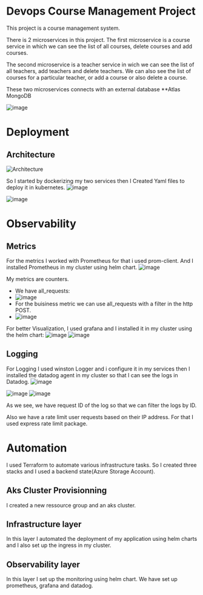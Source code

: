 ﻿# Devops Course Management Project
 
This project is a course management system.

There is 2 microservices in this project.
The first microservice is a course service in which we can see the list of all courses, delete courses and add courses.

The second microservice is a teacher service in wich we can see the list of all teachers, add teachers and delete teachers. We can also see the list of courses for a particular teacher, or add a course or also delete a course.

These two microservices connects with an external database **Atlas MongoDB

![image](https://user-images.githubusercontent.com/56639521/213157263-4706430f-19eb-4dcd-a726-74a9586b42ed.png)


# Deployment

## Architecture
![Architecture](https://user-images.githubusercontent.com/56639521/213175270-1b90f171-709c-4ef8-ae49-df353cdb88d9.png)

So I started by dockerizing my two services then I Created Yaml files to deploy it in kubernetes.
![image](https://user-images.githubusercontent.com/56639521/213176341-0bf6351e-63ba-49ed-aa18-b66bd9911472.png)

![image](https://user-images.githubusercontent.com/56639521/213178267-a8647591-8165-41ea-8e12-8d26a8810a22.png)


# Observability
## Metrics 
For the metrics I worked with Prometheus for that i used prom-client. And I installed Prometheus in my cluster using helm chart.
![image](https://user-images.githubusercontent.com/56639521/213179389-eb950664-1b16-4d6c-b459-ee630d1b290b.png)

My metrics are counters. 
- We have all_requests:
- ![image](https://user-images.githubusercontent.com/56639521/213179713-f27e3121-0d33-4e8a-bb93-dcad1a2b0814.png)
- For the buisiness metric we can use all_requests with a filter in the http POST.
- ![image](https://user-images.githubusercontent.com/56639521/213180234-bcaef81d-9218-4a48-b8df-10c7cf758821.png)

For better Visualization, I used grafana and I installed it in my cluster using the helm chart:
![image](https://user-images.githubusercontent.com/56639521/213180540-af7483b3-5851-439a-8afd-767d57d7e625.png)
![image](https://user-images.githubusercontent.com/56639521/213180865-d357a5a6-1b05-4374-81a0-54a14bc3b9e9.png)

## Logging
For Logging I used winston Logger and i configure it in my services then I installed the datadog agent in my cluster so that I can see the logs in Datadog.
![image](https://user-images.githubusercontent.com/56639521/213181423-3bb931bc-fe1f-4288-b25d-b45f46cc80c1.png)

![image](https://user-images.githubusercontent.com/56639521/213181823-e94d3085-72de-4a9c-ac33-b22a774a709c.png)
![image](https://user-images.githubusercontent.com/56639521/213181908-cd637f34-80c1-44fc-a65c-f16b63f48f0e.png)

As we see, we have request ID of the log so that we can filter the logs by ID.

Also  we have a rate limit user requests based on their IP address. For that I used express rate limit package.




# Automation

I used Terraform to automate various infrastructure tasks.
So I created three stacks and I used a backend state(Azure Storage Account).

## Aks Cluster Provisionning
I created a new ressource group and an  aks cluster. 

## Infrastructure layer
In this layer I automated the deployment of my application using helm charts and I also set up the ingress in my cluster.

## Observability layer
In this layer I set up the monitoring using helm chart. 
We have set up prometheus, grafana and datadog.











